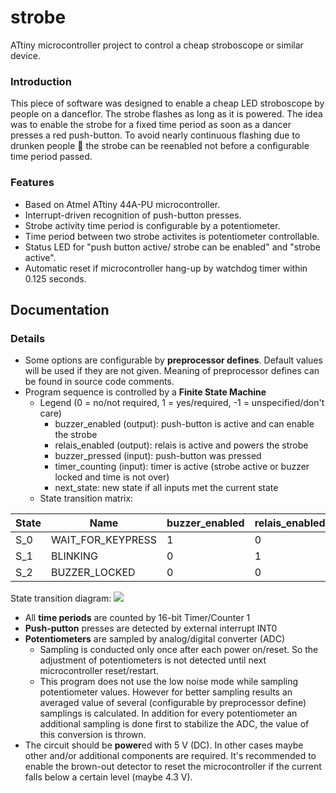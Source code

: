 # strobe
ATtiny microcontroller project to control a cheap stroboscope or similar device. 

### Introduction
This piece of software was designed to enable a cheap LED stroboscope by people on a danceflor. The strobe flashes as long as it is powered. The idea was to enable the strobe for a fixed time period as soon as a dancer presses a red push-button. To avoid nearly continuous flashing due to drunken people :dancers: the strobe can be reenabled not before a configurable time period passed.

### Features
- Based on Atmel ATtiny 44A-PU microcontroller.
- Interrupt-driven recognition of push-button presses.
- Strobe activity time period is configurable by a potentiometer.
- Time period between two strobe activites is potentiometer controllable.
- Status LED for "push button active/ strobe can be enabled" and "strobe active".
- Automatic reset if microcontroller hang-up by watchdog timer within 0.125 seconds.

## Documentation
### Details
- Some options are configurable by **preprocessor defines**. Default values will be used if they are not given. Meaning of preprocessor defines can be found in source code comments.
- Program sequence is controlled by a **Finite State Machine**
    - Legend (0 = no/not required, 1 = yes/required, -1 = unspecified/don't care)
        - buzzer_enabled (output): push-button is active and can enable the strobe
        - relais_enabled (output): relais is active and powers the strobe
        - buzzer_pressed (input): push-button was pressed
        - timer_counting (input): timer is active (strobe active or buzzer locked and time is not over)
        - next_state: new state if all inputs met the current state
    - State transition matrix:

State | Name | buzzer_enabled | relais_enabled | buzzer_pressed | timer_counting | next_state
------|------|----------------|----------------|----------------|----------------|------------
S_0 | WAIT_FOR_KEYPRESS | 1 | 0 | 1 | -1 | BLINKING
S_1 | BLINKING | 0 | 1 | -1 | 0 | BUZZER_LOCKED
S_2 | BUZZER_LOCKED | 0 | 0 | -1 | 0 | WAIT_FOR_KEYPRESS

State transition diagram:
![](FSM.png?raw=true)

- All **time periods** are counted  by 16-bit Timer/Counter 1
- **Push-putton** presses are detected by external interrupt INT0
- **Potentiometers** are sampled by analog/digital converter (ADC)
    - Sampling is conducted only once after each power on/reset. So the adjustment of potentiometers is not detected until next microcontroller reset/restart.
    - This program does not use the low noise mode while sampling potentiometer values. However for better sampling results an averaged value of several (configurable by preprocessor define) samplings is calculated. In addition for every potentiometer an additional sampling is done first to stabilize the ADC, the value of this conversion is thrown.
- The circuit should be **power**ed with 5 V (DC). In other cases maybe other and/or additional components are required. It's recommended to enable the brown-out detector to reset the microcontroller if the current falls below a certain level (maybe 4.3 V).
